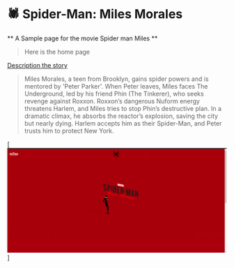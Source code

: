 <!-- # React + TypeScript + Vite

This template provides a minimal setup to get React working in Vite with HMR and some ESLint rules.

Currently, two official plugins are available:

- [@vitejs/plugin-react](https://github.com/vitejs/vite-plugin-react/blob/main/packages/plugin-react/README.md) uses [Babel](https://babeljs.io/) for Fast Refresh
- [@vitejs/plugin-react-swc](https://github.com/vitejs/vite-plugin-react-swc) uses [SWC](https://swc.rs/) for Fast Refresh

## Expanding the ESLint configuration

If you are developing a production application, we recommend updating the configuration to enable type aware lint rules:

- Configure the top-level `parserOptions` property like this:

```js
export default tseslint.config({
  languageOptions: {
    // other options...
    parserOptions: {
      project: ['./tsconfig.node.json', './tsconfig.app.json'],
      tsconfigRootDir: import.meta.dirname,
    },
  },
})
```

- Replace `tseslint.configs.recommended` to `tseslint.configs.recommendedTypeChecked` or `tseslint.configs.strictTypeChecked`
- Optionally add `...tseslint.configs.stylisticTypeChecked`
- Install [eslint-plugin-react](https://github.com/jsx-eslint/eslint-plugin-react) and update the config:

```js
[![home](https://github.com/kanishk-rezol/Spiderman/blob/main/readme/1.png?raw=true )]
// eslint.config.js
import react from 'eslint-plugin-react'

export default tseslint.config({
  // Set the react version
  settings: { react: { version: '18.3' } },
  plugins: {
    // Add the react plugin
    react,
  },
  rules: {
    // other rules...
    // Enable its recommended rules
    ...react.configs.recommended.rules,
    ...react.configs['jsx-runtime'].rules,
  },
})
```
#   S p i d e r m a n 
 
  -->

# 🕷️ Spider-Man: Miles Morales

** A Sample page for the movie Spider man Miles **

> Here is the home page

<ins>Description the story </ins>

> Miles Morales, a teen from Brooklyn, gains spider powers and is mentored by 'Peter Parker'. When Peter leaves, Miles faces The Underground, led by his friend Phin (The Tinkerer), who seeks revenge against Roxxon. Roxxon’s dangerous Nuform energy threatens Harlem, and Miles tries to stop Phin’s destructive plan. In a dramatic climax, he absorbs the reactor’s explosion, saving the city but nearly dying. Harlem accepts him as their Spider-Man, and Peter trusts him to protect New York.

[![home](https://github.com/kanishk-rezol/Spiderman/blob/main/readme/1.png?raw=true )]